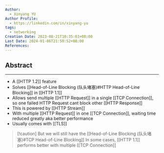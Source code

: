 ```yaml
---
Author:
  - Xinyang YU
Author Profile:
  - https://linkedin.com/in/xinyang-yu
tags:
  - networking
Creation Date: 2023-08-21T10:35:03+08:00
Last Date: 2024-01-06T21:50:52+08:00
References: 
---
```

## Abstract
---
- A [[HTTP 1.2]] feature
- Solves [[Head-of-Line Blocking (队头堵塞)#HTTP Head-of-Line Blocking]] in [[HTTP 1.1]]
- Allows send multiple [[HTTP Request]] in a single [[TCP Connection]], so one failed HTTP Request cant block other [[HTTP Response]]
- This is powered by [[HTTP Stream]]
- With multiple [[HTTP Request]] in one [[TCP Connection]], waiting time reduced greatly aka better performance
- Usually comes with [[TLS]]

>[!caution] But we will still have the [[Head-of-Line Blocking (队头堵塞)#TCP Head-of-Line Blocking]]
>In some cases, [[HTTP 1.1]] performs better with multiple [[TCP Connection]]
